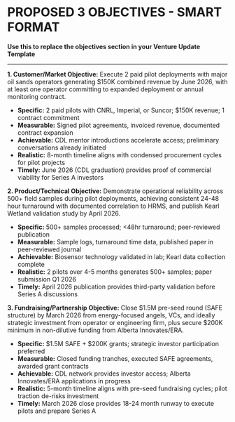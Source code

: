 # PROPOSED 3 OBJECTIVES - SMART FORMAT

**Use this to replace the objectives section in your Venture Update Template**

---

**1. Customer/Market Objective:** Execute 2 paid pilot deployments with major oil sands operators generating $150K combined revenue by June 2026, with at least one operator committing to expanded deployment or annual monitoring contract.

- **Specific:** 2 paid pilots with CNRL, Imperial, or Suncor; $150K revenue; 1 contract commitment
- **Measurable:** Signed pilot agreements, invoiced revenue, documented contract expansion
- **Achievable:** CDL mentor introductions accelerate access; preliminary conversations already initiated
- **Realistic:** 8-month timeline aligns with condensed procurement cycles for pilot projects
- **Timely:** June 2026 (CDL graduation) provides proof of commercial viability for Series A investors

**2. Product/Technical Objective:** Demonstrate operational reliability across 500+ field samples during pilot deployments, achieving consistent 24-48 hour turnaround with documented correlation to HRMS, and publish Kearl Wetland validation study by April 2026.

- **Specific:** 500+ samples processed; <48hr turnaround; peer-reviewed publication
- **Measurable:** Sample logs, turnaround time data, published paper in peer-reviewed journal
- **Achievable:** Biosensor technology validated in lab; Kearl data collection complete
- **Realistic:** 2 pilots over 4-5 months generates 500+ samples; paper submission Q1 2026
- **Timely:** April 2026 publication provides third-party validation before Series A discussions

**3. Fundraising/Partnership Objective:** Close $1.5M pre-seed round (SAFE structure) by March 2026 from energy-focused angels, VCs, and ideally strategic investment from operator or engineering firm, plus secure $200K minimum in non-dilutive funding from Alberta Innovates/ERA.

- **Specific:** $1.5M SAFE + $200K grants; strategic investor participation preferred
- **Measurable:** Closed funding tranches, executed SAFE agreements, awarded grant contracts
- **Achievable:** CDL network provides investor access; Alberta Innovates/ERA applications in progress
- **Realistic:** 5-month timeline aligns with pre-seed fundraising cycles; pilot traction de-risks investment
- **Timely:** March 2026 close provides 18-24 month runway to execute pilots and prepare Series A
